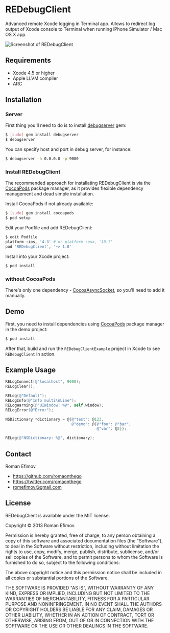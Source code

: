 # REDebugClient

Advanced remote Xcode logging in Terminal app. Allows to redirect log output of Xcode console to Terminal when running iPhone Simulator / Mac OS X app.

![Screenshot of REDebugClient](https://github.com/romaonthego/REDebugClient/raw/master/Screenshot.png "REDebugClient Screenshot")

## Requirements
* Xcode 4.5 or higher
* Apple LLVM compiler
* ARC

## Installation

### Server

First thing you'll need to do is to install [debugserver](https://github.com/sosedoff/debugserver) gem:

``` bash
$ [sudo] gem install debugserver
$ debugserver
```

You can specify host and port in debug server, for instance:
``` bash
$ debugserver -h 0.0.0.0 -p 9000
```

### Install REDebugClient

The recommended approach for installating REDebugClient is via the [CocoaPods](http://cocoapods.org/) package manager, as it provides flexible dependency management and dead simple installation.

Install CocoaPods if not already available:

``` bash
$ [sudo] gem install cocoapods
$ pod setup
```

Edit your Podfile and add REDebugClient:

``` bash
$ edit Podfile
platform :ios, '4.3' # or platform :osx, '10.7'
pod 'REDebugClient', '~> 1.0'
```

Install into your Xcode project:

``` bash
$ pod install
```

### without CocoaPods

There's only one dependency - [CocoaAsyncSocket](https://github.com/robbiehanson/CocoaAsyncSocket), so you'll need to add it manually.

## Demo

First, you need to install dependencies using [CocoaPods](http://cocoapods.org/) package manager in the demo project:

``` bash
$ pod install
```

After that, build and run the `REDebugClientExample` project in Xcode to see `REDebugClient` in action.

## Example Usage

``` objective-c
RELogConnect(@"localhost", 9000);
RELogClear();

RELog(@"Default");
RELogInfo(@"Info multi\nLine");
RELogWarning(@"UIWindow: %@", self.window);
RELogError(@"Error");

NSDictionary *dictionary = @{@"test": @123,
                             @"demo": @{@"foo": @"bar",
                                        @"var": @2}};

RELog(@"NSDictionary: %@", dictionary);
```

## Contact

Roman Efimov

- https://github.com/romaonthego
- https://twitter.com/romaonthego
- romefimov@gmail.com

## License

REDebugClient is available under the MIT license.

Copyright © 2013 Roman Efimov.

Permission is hereby granted, free of charge, to any person obtaining a copy of this software and associated documentation files (the "Software"), to deal in the Software without restriction, including without limitation the rights to use, copy, modify, merge, publish, distribute, sublicense, and/or sell copies of the Software, and to permit persons to whom the Software is furnished to do so, subject to the following conditions:

The above copyright notice and this permission notice shall be included in all copies or substantial portions of the Software.

THE SOFTWARE IS PROVIDED "AS IS", WITHOUT WARRANTY OF ANY KIND, EXPRESS OR IMPLIED, INCLUDING BUT NOT LIMITED TO THE WARRANTIES OF MERCHANTABILITY, FITNESS FOR A PARTICULAR PURPOSE AND NONINFRINGEMENT. IN NO EVENT SHALL THE AUTHORS OR COPYRIGHT HOLDERS BE LIABLE FOR ANY CLAIM, DAMAGES OR OTHER LIABILITY, WHETHER IN AN ACTION OF CONTRACT, TORT OR OTHERWISE, ARISING FROM, OUT OF OR IN CONNECTION WITH THE SOFTWARE OR THE USE OR OTHER DEALINGS IN THE SOFTWARE.
